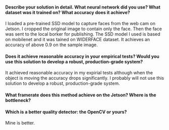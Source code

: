#### Describe your solution in detail. What neural network did you use? What dataset was it trained on? What accuracy does it achieve?
I loaded a pre-trained SSD model to capture faces from the web cam on Jetson. I cropped the original image to contain only the face. Then the face was sent to the local borker for publishing.
The SSD model I used is based on mobilenet and it was tained on WIDERFACE dataset. It achieves an accuracy of above 0.9 on the sample image. 

#### Does it achieve reasonable accuracy in your empirical tests? Would you use this solution to develop a robust, production-grade system?
It achieved reasonable accuracy in my expirial tests although when the object is moving the accuracy drops significantly. I probably will not use this solution to develop a robust, production-grade system.

#### What framerate does this method achieve on the Jetson? Where is the bottleneck?

#### Which is a better quality detector: the OpenCV or yours?
Mine is better.
